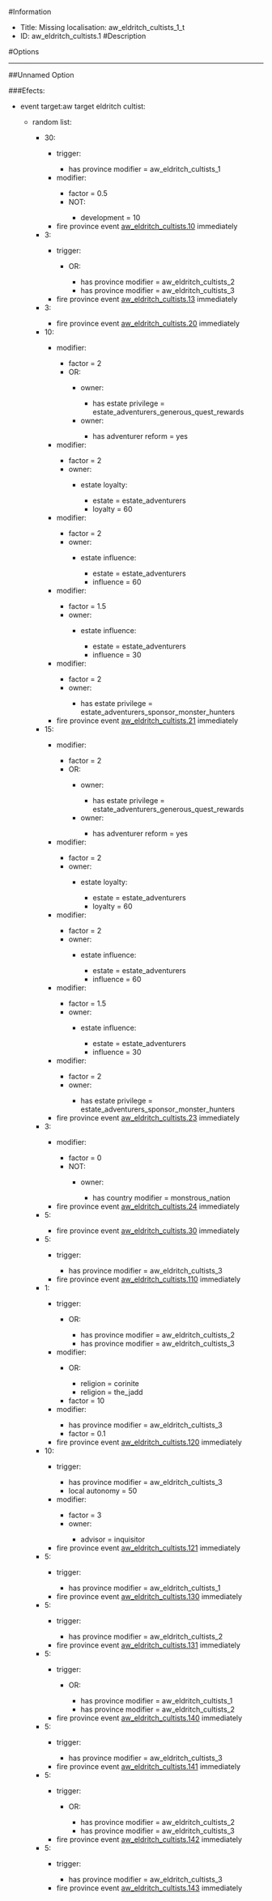 #Information
 - Title: Missing localisation: aw_eldritch_cultists_1_t
 - ID: aw_eldritch_cultists.1
#Description

#Options

___
##Unnamed Option

###Efects:<ul><li>event target:aw target eldritch cultist:</li><ul><li>random list:</li><ul><li>30:</li><ul><li>trigger:</li><ul><li>has province modifier = aw_eldritch_cultists_1</li></ul><li>modifier:</li><ul><li>factor = 0.5</li><li>NOT:</li><ul><li>development = 10</li></ul></ul><li>fire province event [aw_eldritch_cultists.10](aw_eldritch_cultists.10_slug) immediately </li></ul><li>3:</li><ul><li>trigger:</li><ul><li>OR:</li><ul><li>has province modifier = aw_eldritch_cultists_2</li><li>has province modifier = aw_eldritch_cultists_3</li></ul></ul><li>fire province event [aw_eldritch_cultists.13](aw_eldritch_cultists.13_slug) immediately </li></ul><li>3:</li><ul><li>fire province event [aw_eldritch_cultists.20](aw_eldritch_cultists.20_slug) immediately </li></ul><li>10:</li><ul><li>modifier:</li><ul><li>factor = 2</li><li>OR:</li><ul><li>owner:</li><ul><li>has estate privilege = estate_adventurers_generous_quest_rewards</li></ul><li>owner:</li><ul><li>has adventurer reform = yes</li></ul></ul></ul><li>modifier:</li><ul><li>factor = 2</li><li>owner:</li><ul><li>estate loyalty:</li><ul><li>estate = estate_adventurers</li><li>loyalty = 60</li></ul></ul></ul><li>modifier:</li><ul><li>factor = 2</li><li>owner:</li><ul><li>estate influence:</li><ul><li>estate = estate_adventurers</li><li>influence = 60</li></ul></ul></ul><li>modifier:</li><ul><li>factor = 1.5</li><li>owner:</li><ul><li>estate influence:</li><ul><li>estate = estate_adventurers</li><li>influence = 30</li></ul></ul></ul><li>modifier:</li><ul><li>factor = 2</li><li>owner:</li><ul><li>has estate privilege = estate_adventurers_sponsor_monster_hunters</li></ul></ul><li>fire province event [aw_eldritch_cultists.21](aw_eldritch_cultists.21_slug) immediately </li></ul><li>15:</li><ul><li>modifier:</li><ul><li>factor = 2</li><li>OR:</li><ul><li>owner:</li><ul><li>has estate privilege = estate_adventurers_generous_quest_rewards</li></ul><li>owner:</li><ul><li>has adventurer reform = yes</li></ul></ul></ul><li>modifier:</li><ul><li>factor = 2</li><li>owner:</li><ul><li>estate loyalty:</li><ul><li>estate = estate_adventurers</li><li>loyalty = 60</li></ul></ul></ul><li>modifier:</li><ul><li>factor = 2</li><li>owner:</li><ul><li>estate influence:</li><ul><li>estate = estate_adventurers</li><li>influence = 60</li></ul></ul></ul><li>modifier:</li><ul><li>factor = 1.5</li><li>owner:</li><ul><li>estate influence:</li><ul><li>estate = estate_adventurers</li><li>influence = 30</li></ul></ul></ul><li>modifier:</li><ul><li>factor = 2</li><li>owner:</li><ul><li>has estate privilege = estate_adventurers_sponsor_monster_hunters</li></ul></ul><li>fire province event [aw_eldritch_cultists.23](aw_eldritch_cultists.23_slug) immediately </li></ul><li>3:</li><ul><li>modifier:</li><ul><li>factor = 0</li><li>NOT:</li><ul><li>owner:</li><ul><li>has country modifier = monstrous_nation</li></ul></ul></ul><li>fire province event [aw_eldritch_cultists.24](aw_eldritch_cultists.24_slug) immediately </li></ul><li>5:</li><ul><li>fire province event [aw_eldritch_cultists.30](aw_eldritch_cultists.30_slug) immediately </li></ul><li>5:</li><ul><li>trigger:</li><ul><li>has province modifier = aw_eldritch_cultists_3</li></ul><li>fire province event [aw_eldritch_cultists.110](aw_eldritch_cultists.110_slug) immediately </li></ul><li>1:</li><ul><li>trigger:</li><ul><li>OR:</li><ul><li>has province modifier = aw_eldritch_cultists_2</li><li>has province modifier = aw_eldritch_cultists_3</li></ul></ul><li>modifier:</li><ul><li>OR:</li><ul><li>religion = corinite</li><li>religion = the_jadd</li></ul><li>factor = 10</li></ul><li>modifier:</li><ul><li>has province modifier = aw_eldritch_cultists_3</li><li>factor = 0.1</li></ul><li>fire province event [aw_eldritch_cultists.120](aw_eldritch_cultists.120_slug) immediately </li></ul><li>10:</li><ul><li>trigger:</li><ul><li>has province modifier = aw_eldritch_cultists_3</li><li>local autonomy = 50</li></ul><li>modifier:</li><ul><li>factor = 3</li><li>owner:</li><ul><li>advisor = inquisitor</li></ul></ul><li>fire province event [aw_eldritch_cultists.121](aw_eldritch_cultists.121_slug) immediately </li></ul><li>5:</li><ul><li>trigger:</li><ul><li>has province modifier = aw_eldritch_cultists_1</li></ul><li>fire province event [aw_eldritch_cultists.130](aw_eldritch_cultists.130_slug) immediately </li></ul><li>5:</li><ul><li>trigger:</li><ul><li>has province modifier = aw_eldritch_cultists_2</li></ul><li>fire province event [aw_eldritch_cultists.131](aw_eldritch_cultists.131_slug) immediately </li></ul><li>5:</li><ul><li>trigger:</li><ul><li>OR:</li><ul><li>has province modifier = aw_eldritch_cultists_1</li><li>has province modifier = aw_eldritch_cultists_2</li></ul></ul><li>fire province event [aw_eldritch_cultists.140](aw_eldritch_cultists.140_slug) immediately </li></ul><li>5:</li><ul><li>trigger:</li><ul><li>has province modifier = aw_eldritch_cultists_3</li></ul><li>fire province event [aw_eldritch_cultists.141](aw_eldritch_cultists.141_slug) immediately </li></ul><li>5:</li><ul><li>trigger:</li><ul><li>OR:</li><ul><li>has province modifier = aw_eldritch_cultists_2</li><li>has province modifier = aw_eldritch_cultists_3</li></ul></ul><li>fire province event [aw_eldritch_cultists.142](aw_eldritch_cultists.142_slug) immediately </li></ul><li>5:</li><ul><li>trigger:</li><ul><li>has province modifier = aw_eldritch_cultists_3</li></ul><li>fire province event [aw_eldritch_cultists.143](aw_eldritch_cultists.143_slug) immediately </li></ul></ul></ul></ul>
